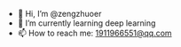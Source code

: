 - 👋 Hi, I’m @zengzhuoer
- 🌱 I’m currently learning deep learning
- 📫 How to reach me: 1911966551@qq.com

<!---
zengzhuoer/zengzhuoer is a ✨ special ✨ repository because its `README.md` (this file) appears on your GitHub profile.
You can click the Preview link to take a look at your changes.
--->
